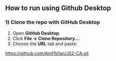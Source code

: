 ## How to run using Github Desktop

### 1) Clone the repo with GitHub Desktop
1. Open **GitHub Desktop**.
2. Click **File → Clone Repository…**.
3. Choose the **URL** tab and paste:

https://github.com/Amf1b1an/JS2-CA.git


